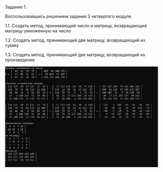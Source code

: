 Задание 1.

Воспользовавшись решением задания 3 четвертого модуля

1.1. Создать метод, принимающий число и матрицу, возвращающий матрицу умноженную на число

1.2. Создать метод, принимающий две матрицу, возвращающий их сумму

1.3. Создать метод, принимающий две матрицу, возвращающий их произведение


![Image alt](https://github.com/sergey-crusher/Skillbox_CSharp/blob/master/5.%20SeparatingLogic-UsingMethods/SeparatingLogic-UsingMethods/1/result.JPG) 